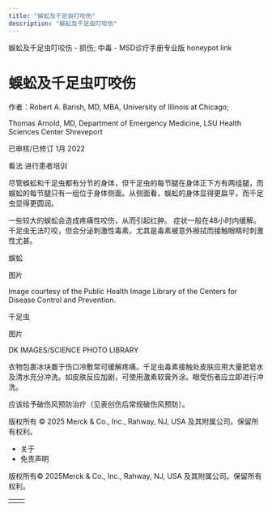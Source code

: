 ```yaml
---
title: "蜈蚣及千足虫叮咬伤"
description: "蜈蚣及千足虫叮咬伤"
---
```


﻿蜈蚣及千足虫叮咬伤 \- 损伤; 中毒 \- MSD诊疗手册专业版 honeypot link

# 蜈蚣及千足虫叮咬伤

作者：Robert A. Barish, MD, MBA, University of Illinois at Chicago;

Thomas Arnold, MD, Department of Emergency Medicine, LSU Health Sciences Center Shreveport

已审核/已修订 1月 2022

看法 进行患者培训

尽管蜈蚣和千足虫都有分节的身体，但千足虫的每节腿在身体正下方有两组腿，而蜈蚣的每节腿只有一组位于身体侧面。从侧面看，蜈蚣的身体显得更扁平，而千足虫显得更圆润。

一些较大的蜈蚣会造成疼痛性咬伤，从而引起红肿。 症状一般在48小时内缓解。千足虫无法叮咬，但会分泌刺激性毒素，尤其是毒素被意外擦拭而接触眼睛时刺激性尤甚。

蜈蚣



图片

Image courtesy of the Public Health Image Library of the Centers for Disease Control and Prevention.

千足虫



图片

DK IMAGES/SCIENCE PHOTO LIBRARY

衣物包裹冰块置于伤口冷敷常可缓解疼痛。千足虫毒素接触处皮肤应用大量肥皂水及清水充分冲洗。如皮肤反应加剧，可使用激素软膏外涂。眼受伤者应立即进行冲洗。

应该给予破伤风预防治疗（见表创伤后常规破伤风预防）。



版权所有 © 2025
Merck & Co., Inc., Rahway, NJ, USA 及其附属公司。保留所有权利。

- 关于
- 免责声明

版权所有© 2025Merck & Co., Inc., Rahway, NJ, USA 及其附属公司。保留所有权利。

|     |     |
| --- | --- |
|  |  |